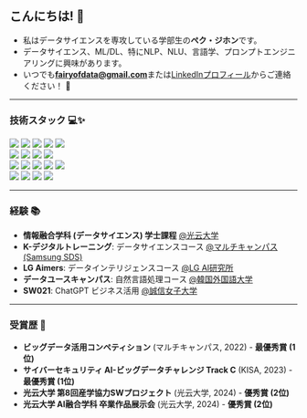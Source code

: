 ## こんにちは! 🤗  
- 私はデータサイエンスを専攻している学部生の**ペク・ジホン**です。  
- データサイエンス、ML/DL、特にNLP、NLU、言語学、プロンプトエンジニアリングに興味があります。  
- いつでも**fairyofdata@gmail.com**または[LinkedInプロフィール](https://www.linkedin.com/in/hjbaek/)からご連絡ください！ 📧  

---

### 技術スタック 💻✨  
<p>
  <img src="https://img.shields.io/badge/Colab-F9AB00?style=for-the-badge&logo=googlecolab&color=525252">
  <img src="https://img.shields.io/badge/python-3670A0?style=for-the-badge&logo=python&logoColor=ffdd54">  
  <img src="https://img.shields.io/badge/pandas-%23150458.svg?style=for-the-badge&logo=pandas&logoColor=white">
  <img src="https://img.shields.io/badge/numpy-%23013243.svg?style=for-the-badge&logo=numpy&logoColor=white">
  <img src="https://img.shields.io/badge/Matplotlib-%23ffffff.svg?style=for-the-badge&logo=Matplotlib&logoColor=black">
  <br>
  <img src="https://img.shields.io/badge/scikit--learn-%23F7931E.svg?style=for-the-badge&logo=scikit-learn&logoColor=white">
  <img src="https://img.shields.io/badge/PyTorch-%23EE4C2C.svg?style=for-the-badge&logo=PyTorch&logoColor=white">
  <img src="https://img.shields.io/badge/-HuggingFace-FDEE21?style=for-the-badge&logo=HuggingFace&logoColor=black">
  <img src="https://img.shields.io/badge/OpenAI API-74aa9c?style=for-the-badge&logo=openai&logoColor=white">
  <br>
  <img src="https://img.shields.io/badge/pycharm-143?style=for-the-badge&logo=pycharm&logoColor=black&color=black&labelColor=green">
  <img src="https://img.shields.io/badge/-selenium-%43B02A?style=for-the-badge&logo=selenium&logoColor=white">
  <img src="https://img.shields.io/badge/flask-%23000.svg?style=for-the-badge&logo=flask&logoColor=white">
  <img src="https://img.shields.io/badge/streamlit%20-%23FF0000.svg?style=for-the-badge&logo=streamlit&logoColor=white">
  <img src="https://img.shields.io/badge/MongoDB-%234ea94b.svg?style=for-the-badge&logo=mongodb&logoColor=white">
  <br>
  <img src="https://img.shields.io/badge/Visual%20Studio%20Code-0078d7.svg?style=for-the-badge&logo=visual-studio-code&logoColor=white">
  <img src="https://img.shields.io/badge/javascript-%23323330.svg?style=for-the-badge&logo=javascript&logoColor=%23F7DF1E">
  <img src="https://img.shields.io/badge/node.js-6DA55F?style=for-the-badge&logo=node.js&logoColor=white">
  <img src="https://img.shields.io/badge/bootstrap-%238511FA.svg?style=for-the-badge&logo=bootstrap&logoColor=white">
  <br>
</p>

---

### 経験 📚  
- **情報融合学科 (データサイエンス) 学士課程** [@光云大学](https://ic.kw.ac.kr:501/program/process.php)  
- **K-デジタルトレーニング**: データサイエンスコース [@マルチキャンパス (Samsung SDS)](https://www.multicampus.com/em/enrolment/courseDetai?p_menu=NzUjU1VC&p_gubun=Qw==&corsCd=FA00NM)  
- **LG Aimers**: データインテリジェンスコース [@LG AI研究所](https://lgresearch.ai/news/view?seq=488)  
- **データユースキャンパス**: 自然言語処理コース [@韓国外国語大学](https://ime.hufs.ac.kr/bbs/ime/509/71087/artclView.do)  
- **SW021**: ChatGPT ビジネス活用 [@誠信女子大学](https://m.dhnews.co.kr/news/view/1065594826213812)  

---

### 受賞歴 🌟  
- **ビッグデータ活用コンペティション** (マルチキャンパス, 2022) - **最優秀賞 (1位)**  
- **サイバーセキュリティ AI-ビッグデータチャレンジ Track C** (KISA, 2023) - **最優秀賞 (1位)**  
- **光云大学 第8回産学協力SWプロジェクト** (光云大学, 2024) - **優秀賞 (2位)**  
- **光云大学 AI融合学科 卒業作品展示会** (光云大学, 2024) - **優秀賞 (2位)**  
